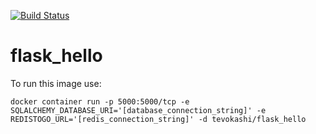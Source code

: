 

[![Build Status](https://dev.azure.com/stevan0539/test/_apis/build/status/build%20and%20push?branchName=master)](https://dev.azure.com/stevan0539/test/_build/latest?definitionId=1&branchName=master)
    
# flask_hello

To run this image use:

```docker container run -p 5000:5000/tcp -e SQLALCHEMY_DATABASE_URI='[database_connection_string]' -e REDISTOGO_URL='[redis_connection_string]' -d tevokashi/flask_hello```
